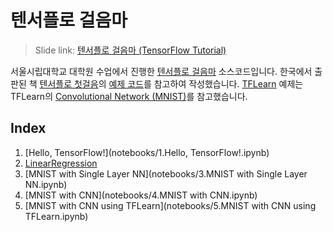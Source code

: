 # 텐서플로 걸음마
> Slide link: [텐서플로 걸음마 (TensorFlow Tutorial)](http://www.slideshare.net/JunKim22/tensorflow-tutorial-68885890)

서울시립대학교 대학원 수업에서 진행한 [텐서플로 걸음마](http://www.slideshare.net/JunKim22/tensorflow-tutorial-68885890) 소스코드입니다. 한국에서 출판된 책 [텐서플로 첫걸음](https://tensorflowkorea.wordpress.com/%ED%85%90%EC%84%9C%ED%94%8C%EB%A1%9C-%EC%B2%AB%EA%B1%B8%EC%9D%8C/)의 [예제 코드](https://github.com/rickiepark/first-steps-with-tensorflow)를 참고하여 작성했습니다. [TFLearn](http://tflearn.org/) 예제는 TFLearn의 [Convolutional Network (MNIST)](https://github.com/tflearn/tflearn/blob/master/examples/images/convnet_mnist.py)를 참고했습니다.

## Index
1. [Hello, TensorFlow!](notebooks/1.Hello, TensorFlow!.ipynb)
2. [LinearRegression](notebooks/2.LinearRegression.ipynb)
3. [MNIST with Single Layer NN](notebooks/3.MNIST with Single Layer NN.ipynb)
4. [MNIST with CNN](notebooks/4.MNIST with CNN.ipynb)
5. [MNIST with CNN using TFLearn](notebooks/5.MNIST with CNN using TFLearn.ipynb)
